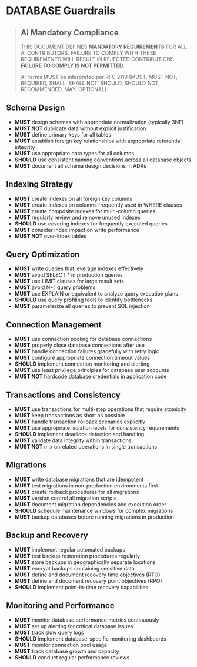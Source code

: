 # DATABASE Guardrails

> ## AI Mandatory Compliance
>
> THIS DOCUMENT DEFINES **MANDATORY REQUIREMENTS** FOR ALL AI CONTRIBUTORS. FAILURE TO COMPLY WITH THESE REQUIREMENTS WILL RESULT IN REJECTED CONTRIBUTIONS. **FAILURE TO COMPLY IS NOT PERMITTED**.
> 
> All terms MUST be interpreted per RFC 2119 (MUST, MUST NOT, REQUIRED, SHALL, SHALL NOT, SHOULD, SHOULD NOT, RECOMMENDED, MAY, OPTIONAL).

## Schema Design

- **MUST** design schemas with appropriate normalization (typically 3NF)
- **MUST NOT** duplicate data without explicit justification
- **MUST** define primary keys for all tables
- **MUST** establish foreign key relationships with appropriate referential integrity
- **MUST** use appropriate data types for all columns
- **SHOULD** use consistent naming conventions across all database objects
- **MUST** document all schema design decisions in ADRs

## Indexing Strategy

- **MUST** create indexes on all foreign key columns
- **MUST** create indexes on columns frequently used in WHERE clauses
- **MUST** create composite indexes for multi-column queries
- **MUST** regularly review and remove unused indexes
- **SHOULD** use covering indexes for frequently executed queries
- **MUST** consider index impact on write performance
- **MUST NOT** over-index tables

## Query Optimization

- **MUST** write queries that leverage indexes effectively
- **MUST** avoid SELECT * in production queries
- **MUST** use LIMIT clauses for large result sets
- **MUST** avoid N+1 query problems
- **MUST** use EXPLAIN or equivalent to analyze query execution plans
- **SHOULD** use query profiling tools to identify bottlenecks
- **MUST** parameterize all queries to prevent SQL injection

## Connection Management

- **MUST** use connection pooling for database connections
- **MUST** properly close database connections after use
- **MUST** handle connection failures gracefully with retry logic
- **MUST** configure appropriate connection timeout values
- **SHOULD** implement connection monitoring and alerting
- **MUST** use least privilege principles for database user accounts
- **MUST NOT** hardcode database credentials in application code

## Transactions and Consistency

- **MUST** use transactions for multi-step operations that require atomicity
- **MUST** keep transactions as short as possible
- **MUST** handle transaction rollback scenarios explicitly
- **MUST** use appropriate isolation levels for consistency requirements
- **SHOULD** implement deadlock detection and handling
- **MUST** validate data integrity within transactions
- **MUST NOT** mix unrelated operations in single transactions

## Migrations

- **MUST** write database migrations that are idempotent
- **MUST** test migrations in non-production environments first
- **MUST** create rollback procedures for all migrations
- **MUST** version control all migration scripts
- **MUST** document migration dependencies and execution order
- **SHOULD** schedule maintenance windows for complex migrations
- **MUST** backup databases before running migrations in production

## Backup and Recovery

- **MUST** implement regular automated backups
- **MUST** test backup restoration procedures regularly
- **MUST** store backups in geographically separate locations
- **MUST** encrypt backups containing sensitive data
- **MUST** define and document recovery time objectives (RTO)
- **MUST** define and document recovery point objectives (RPO)
- **SHOULD** implement point-in-time recovery capabilities

## Monitoring and Performance

- **MUST** monitor database performance metrics continuously
- **MUST** set up alerting for critical database issues
- **MUST** track slow query logs
- **SHOULD** implement database-specific monitoring dashboards
- **MUST** monitor connection pool usage
- **MUST** track database growth and capacity
- **SHOULD** conduct regular performance reviews